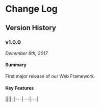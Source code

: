 # Change Log

## Version History

### v1.0.0

_December 6th, 2017_

#### Summary

First major release of our Web Framework.

#### Key Features

|||||
|---|---|---|